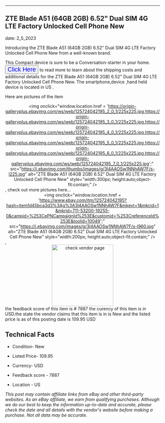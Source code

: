---
    

 ## ZTE Blade A51 (64GB 2GB) 6.52" Dual SIM 4G LTE Factory Unlocked Cell Phone New 



    

date: 2_5_2023


      

Introducing the ZTE Blade A51 (64GB 2GB) 6.52" Dual SIM 4G LTE Factory Unlocked Cell Phone New from a well-known brand.

This Compact device  is sure to be a Conversation-starter in your home. <button style="font-size:20px;color:blue" onclick="window.location.href = 'https://www.ebay.com/itm/125724042195?hash=item1d45bca3d3%3Ag%3A3l4AAOSw1NNhAW7F&mkevt=1&mkcid=1&mkrid=711-53200-19255-0&campid=%253CePNCampaignId%253E&customid=%253CreferenceId%253E&toolid=10049'">Click Here</button>  to read more to learn about the shipping costs and additional details for the ZTE Blade A51 (64GB 2GB) 6.52" Dual SIM 4G LTE Factory Unlocked Cell Phone New. The smartphone,device ,hand held device is located in US  .

Here are pictures of the item <div style="text-align:center;"><img onclick="window.location.href = 'https://origin-galleryplus.ebayimg.com/ws/web/125724042195_2_0_1/225x225.jpg,https://origin-galleryplus.ebayimg.com/ws/web/125724042195_3_0_1/225x225.jpg,https://origin-galleryplus.ebayimg.com/ws/web/125724042195_4_0_1/225x225.jpg,https://origin-galleryplus.ebayimg.com/ws/web/125724042195_5_0_1/225x225.jpg,https://origin-galleryplus.ebayimg.com/ws/web/125724042195_6_0_1/225x225.jpg,https://origin-galleryplus.ebayimg.com/ws/web/125724042195_7_0_1/225x225.jpg';" src="https://i.ebayimg.com/thumbs/images/g/3l4AAOSw1NNhAW7F/s-l225.jpg" alt="ZTE Blade A51 (64GB 2GB) 6.52" Dual SIM 4G LTE Factory Unlocked Cell Phone New" style="width:300px; height:auto;object-fit:contain;" /></div>, check out more pictures here... <div style="text-align:center;"><img onclick="window.location.href = 'https://www.ebay.com/itm/125724042195?hash=item1d45bca3d3%3Ag%3A3l4AAOSw1NNhAW7F&mkevt=1&mkcid=1&mkrid=711-53200-19255-0&campid=%253CePNCampaignId%253E&customid=%253CreferenceId%253E&toolid=10049';" src="https://i.ebayimg.com/images/g/3l4AAOSw1NNhAW7F/s-l960.jpg" alt="ZTE Blade A51 (64GB 2GB) 6.52" Dual SIM 4G LTE Factory Unlocked Cell Phone New" style="width:200px; height:auto;object-fit:contain;" /></div>, <div style="text-align:center;"><img onclick="window.location.href = 'https://www.ebay.com/itm/125724042195?hash=item1d45bca3d3%3Ag%3A3l4AAOSw1NNhAW7F&mkevt=1&mkcid=1&mkrid=711-53200-19255-0&campid=%253CePNCampaignId%253E&customid=%253CreferenceId%253E&toolid=10049';" src="https://origin-galleryplus.ebayimg.com/ws/web/125724042195_2_0_1/225x225.jpg,https://origin-galleryplus.ebayimg.com/ws/web/125724042195_3_0_1/225x225.jpg,https://origin-galleryplus.ebayimg.com/ws/web/125724042195_4_0_1/225x225.jpg,https://origin-galleryplus.ebayimg.com/ws/web/125724042195_5_0_1/225x225.jpg,https://origin-galleryplus.ebayimg.com/ws/web/125724042195_6_0_1/225x225.jpg,https://origin-galleryplus.ebayimg.com/ws/web/125724042195_7_0_1/225x225.jpg" alt="check vendor page" style="width:200px; height:auto;object-fit:contain;"/></div> the feedback score of this item is # 7887 the curency of this item is in USD.the state the vendor claims that  this item is in is New and the listed price is as of this posting date is 109.95 USD
      
      

 ## Technical Facts 



     
      

 - Condition- New 


      

 - Listed Price- 109.95 


      

 - Currency- USD 


      

 - Feedback score - 7887 


      

 - Location - US 


      
      

 *_This post may contain affiliate links from eBay and other third-party websites. As an eBay affiliate, we earn from qualifying purchases. Although we do our best to keep the information up-to-date and accurate, please check the date and all details with the vendor's website before making a purchase. Not all data may be accurate._*



      
      